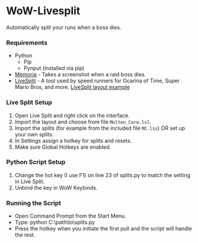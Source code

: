 # WoW-Livesplit
Automatically split your runs when a boss dies.

### Requirements
  * Python
    * Pip
    * Pynput (installed via pip)
  * [Memoria](https://www.curseforge.com/wow/addons/memoria) - Takes a screenshot when a raid boss dies.
  * [LiveSplit](http://livesplit.org/) - A tool used by speed runners for Ocarina of Time, Super Mario Bros, and more.
    [LiveSplit layout example](https://imgur.com/dxKTVi9)

### Live Split Setup
  1. Open Live Split and right click on the interface.
  2. Import the layout and choose from file `Molten_Core.lsl`.
  3. Import the splits (for example from the included file `MC.lss`) OR set up your own splits.
  4. In Settings assign a hotkey for splits and resets.
  5. Make sure Global Hotkeys are enabled.
  
### Python Script Setup
  1. Change the hot key (I use F1) on line 23 of splits.py to match the setting in Live Split.
  2. Unbind the key in WoW Keybinds.
  
  
### Running the Script
  * Open Command Prompt from the Start Menu.
  * Type: python C:\path\to\splits.py
  * Press the hotkey when you initiate the first pull and the script will handle the rest.
